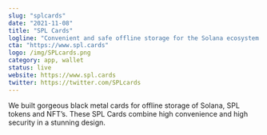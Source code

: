 ```yaml
---
slug: "splcards"
date: "2021-11-08"
title: "SPL Cards"
logline: "Convenient and safe offline storage for the Solana ecosystem."
cta: "https://www.spl.cards"
logo: /img/SPLcards.png
category: app, wallet
status: live
website: https://www.spl.cards
twitter: https://twitter.com/SPLcards
---
```


We built gorgeous black metal cards for offline storage of Solana, SPL tokens and NFT’s. 
These SPL Cards combine high convenience and high security in a stunning design.
